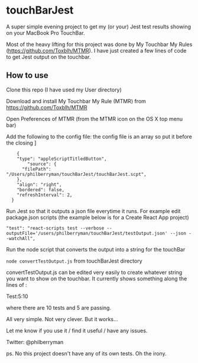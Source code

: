 # touchBarJest

A super simple evening project to get my (or your) Jest test results showing on your MacBook Pro TouchBar.

Most of the heavy lifting for this project was done by My Touchbar My Rules (https://github.com/Toxblh/MTMR). I have just created a few lines of code to get Jest output on the touchbar.

## How to use

Clone this repo (I have used my User directory)

Download and install My Touchbar My Rule (MTMR) from https://github.com/Toxblh/MTMR

Open Preferences of MTMR (from the MTMR icon on the OS X top menu bar)

Add the following to the config file: the config file is an array so put it before the closing ]

```,
    {
    "type": "appleScriptTitledButton",
        "source": {
      "filePath": "/Users/philberryman/touchBarJest/touchBarJest.scpt",
    },
    "align": "right",
    "bordered": false,
    "refreshInterval": 2,
  }
```

Run Jest so that it outputs a json file everytime it runs.
For example edit package.json  scripts (the example below is for a Create React App project)

```"test": "react-scripts test --verbose --outputFile='/users/philberryman/touchBarJest/testOutput.json' --json --watchAll",```

Run the node script that converts the output into a string for the touchBar

```node convertTestOutput.js``` from touchBarJest directory

convertTestOutput.js can be edited very easily to create whatever string you want to show on the touchbar. It currently shows something along the lines of :

Test:5:10

where there are 10 tests and 5 are passing.

All very simple. Not very clever. But it works...

Let me know if you use it / find it useful / have any issues. 

Twitter: @philberryman

ps. No this project doesn't have any of its own tests. Oh the irony. 

